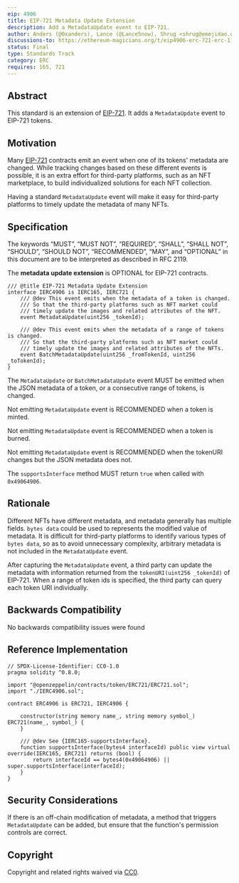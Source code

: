 ```yaml
---
eip: 4906
title: EIP-721 Metadata Update Extension
description: Add a MetadataUpdate event to EIP-721.
author: Anders (@0xanders), Lance (@LanceSnow), Shrug <shrug@emojidao.org>, Nathan <nathan.gang@gemini.com>
discussions-to: https://ethereum-magicians.org/t/eip4906-erc-721-erc-1155-metadata-update-extension/8588
status: Final
type: Standards Track
category: ERC
requires: 165, 721
---
```


## Abstract

This standard is an extension of [EIP-721](./eip-721.md). It adds a `MetadataUpdate` event to EIP-721 tokens.

## Motivation

Many [EIP-721](./eip-721.md) contracts emit an event when one of its tokens' metadata are changed. While tracking changes based on these different events is possible, it is an extra effort for third-party platforms, such as an NFT marketplace, to build individualized solutions for each NFT collection.

Having a standard `MetadataUpdate` event will make it easy for third-party platforms to timely update the metadata of many NFTs.

## Specification

The keywords “MUST”, “MUST NOT”, “REQUIRED”, “SHALL”, “SHALL NOT”, “SHOULD”, “SHOULD NOT”, “RECOMMENDED”, “MAY”, and “OPTIONAL” in this document are to be interpreted as described in RFC 2119.

The **metadata update extension** is OPTIONAL for EIP-721 contracts.


```solidity
/// @title EIP-721 Metadata Update Extension
interface IERC4906 is IERC165, IERC721 {
    /// @dev This event emits when the metadata of a token is changed.
    /// So that the third-party platforms such as NFT market could
    /// timely update the images and related attributes of the NFT.
    event MetadataUpdate(uint256 _tokenId);

    /// @dev This event emits when the metadata of a range of tokens is changed.
    /// So that the third-party platforms such as NFT market could
    /// timely update the images and related attributes of the NFTs.    
    event BatchMetadataUpdate(uint256 _fromTokenId, uint256 _toTokenId);
}
```

The `MetadataUpdate` or `BatchMetadataUpdate` event MUST be emitted when the JSON metadata of a token, or a consecutive range of tokens, is changed.

Not emitting `MetadataUpdate` event is RECOMMENDED when a token is minted.

Not emitting `MetadataUpdate` event is RECOMMENDED  when a token is burned.

Not emitting `MetadataUpdate` event is RECOMMENDED  when the tokenURI changes but the JSON metadata does not.

The `supportsInterface` method MUST return `true` when called with `0x49064906`.

## Rationale

Different NFTs have different metadata, and metadata generally has multiple fields. `bytes data` could be used to represents the modified value of metadata.  It is difficult for third-party platforms to identify various types of `bytes data`, so as to avoid unnecessary complexity, arbitrary metadata is not included in the `MetadataUpdate` event.

After capturing the `MetadataUpdate` event, a third party can update the metadata with information returned from the `tokenURI(uint256 _tokenId)` of EIP-721. When a range of token ids is specified, the third party can query each token URI individually.

## Backwards Compatibility

No backwards compatibility issues were found

## Reference Implementation

```solidity
// SPDX-License-Identifier: CC0-1.0
pragma solidity ^0.8.0;

import "@openzeppelin/contracts/token/ERC721/ERC721.sol";
import "./IERC4906.sol";

contract ERC4906 is ERC721, IERC4906 {

    constructor(string memory name_, string memory symbol_) ERC721(name_, symbol_) {
    }

    /// @dev See {IERC165-supportsInterface}.
    function supportsInterface(bytes4 interfaceId) public view virtual override(IERC165, ERC721) returns (bool) {
        return interfaceId == bytes4(0x49064906) || super.supportsInterface(interfaceId);
    }
}
```

## Security Considerations

If there is an off-chain modification of metadata, a method that triggers `MetadataUpdate` can be added, but ensure that the function's permission controls are correct.

## Copyright

Copyright and related rights waived via [CC0](../LICENSE.md).
